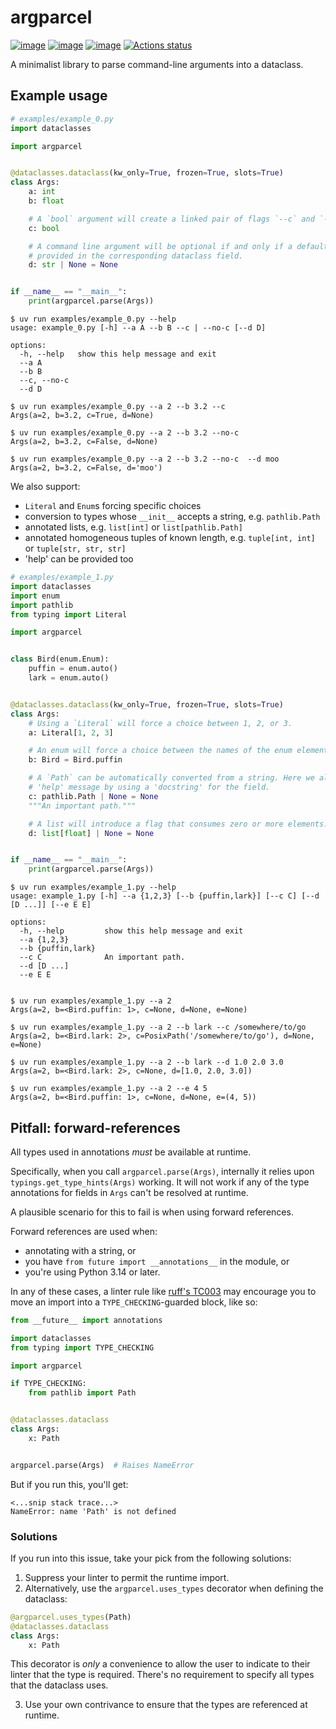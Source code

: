 # argparcel

[![image](https://img.shields.io/pypi/v/argparcel.svg)](https://pypi.python.org/pypi/argparcel)
[![image](https://img.shields.io/pypi/l/argparcel.svg)](https://github.com/tpgillam/argparcel/blob/main/LICENSE)
[![image](https://img.shields.io/pypi/pyversions/argparcel.svg)](https://pypi.python.org/pypi/argparcel)
[![Actions status](https://github.com/tpgillam/argparcel/workflows/CI/badge.svg)](https://github.com/tpgillam/argparcel/actions)

A minimalist library to parse command-line arguments into a dataclass.

## Example usage
```python
# examples/example_0.py
import dataclasses

import argparcel


@dataclasses.dataclass(kw_only=True, frozen=True, slots=True)
class Args:
    a: int
    b: float

    # A `bool` argument will create a linked pair of flags `--c` and `--no-c`.
    c: bool

    # A command line argument will be optional if and only if a default value is
    # provided in the corresponding dataclass field.
    d: str | None = None


if __name__ == "__main__":
    print(argparcel.parse(Args))
```

```console
$ uv run examples/example_0.py --help
usage: example_0.py [-h] --a A --b B --c | --no-c [--d D]

options:
  -h, --help   show this help message and exit
  --a A
  --b B
  --c, --no-c
  --d D

$ uv run examples/example_0.py --a 2 --b 3.2 --c
Args(a=2, b=3.2, c=True, d=None)

$ uv run examples/example_0.py --a 2 --b 3.2 --no-c
Args(a=2, b=3.2, c=False, d=None)

$ uv run examples/example_0.py --a 2 --b 3.2 --no-c  --d moo
Args(a=2, b=3.2, c=False, d='moo')
```

We also support:
- `Literal` and `Enum`s forcing specific choices
- conversion to types whose `__init__` accepts a string, e.g. `pathlib.Path`
- annotated lists, e.g. `list[int]` or `list[pathlib.Path]`
- annotated homogeneous tuples of known length, e.g. `tuple[int, int]` or `tuple[str, str, str]`
- 'help' can be provided too

```python
# examples/example_1.py
import dataclasses
import enum
import pathlib 
from typing import Literal

import argparcel


class Bird(enum.Enum):
    puffin = enum.auto()
    lark = enum.auto()


@dataclasses.dataclass(kw_only=True, frozen=True, slots=True)
class Args:
    # Using a `Literal` will force a choice between 1, 2, or 3.
    a: Literal[1, 2, 3]

    # An enum will force a choice between the names of the enum elements.
    b: Bird = Bird.puffin

    # A `Path` can be automatically converted from a string. Here we also specify a
    # 'help' message by using a 'docstring' for the field.
    c: pathlib.Path | None = None
    """An important path."""

    # A list will introduce a flag that consumes zero or more elements.
    d: list[float] | None = None


if __name__ == "__main__":
    print(argparcel.parse(Args))
```

```console
$ uv run examples/example_1.py --help
usage: example_1.py [-h] --a {1,2,3} [--b {puffin,lark}] [--c C] [--d [D ...]] [--e E E]

options:
  -h, --help         show this help message and exit
  --a {1,2,3}
  --b {puffin,lark}
  --c C              An important path.
  --d [D ...]
  --e E E


$ uv run examples/example_1.py --a 2
Args(a=2, b=<Bird.puffin: 1>, c=None, d=None, e=None)

$ uv run examples/example_1.py --a 2 --b lark --c /somewhere/to/go
Args(a=2, b=<Bird.lark: 2>, c=PosixPath('/somewhere/to/go'), d=None, e=None)

$ uv run examples/example_1.py --a 2 --b lark --d 1.0 2.0 3.0
Args(a=2, b=<Bird.lark: 2>, c=None, d=[1.0, 2.0, 3.0])

$ uv run examples/example_1.py --a 2 --e 4 5
Args(a=2, b=<Bird.puffin: 1>, c=None, d=None, e=(4, 5))
```

## Pitfall: forward-references

All types used in annotations _must_ be available at runtime.

Specifically, when you call `argparcel.parse(Args)`, internally it relies upon
`typings.get_type_hints(Args)` working. It will not work if any of the type annotations
for fields in `Args` can't be resolved at runtime. 

A plausible scenario for this to fail is when using forward references.

Forward references are used when:
- annotating with a string, or
- you have `from future import __annotations__` in the module, or
- you're using Python 3.14 or later.

In any of these cases, a linter rule like [ruff's TC003](https://docs.astral.sh/ruff/rules/typing-only-standard-library-import/) may encourage you to move an import into a `TYPE_CHECKING`-guarded block, like so:

```python
from __future__ import annotations

import dataclasses
from typing import TYPE_CHECKING

import argparcel

if TYPE_CHECKING:
    from pathlib import Path


@dataclasses.dataclass
class Args:
    x: Path


argparcel.parse(Args)  # Raises NameError
```

But if you run this, you'll get:
```
<...snip stack trace...>
NameError: name 'Path' is not defined
```

### Solutions

If you run into this issue, take your pick from the following solutions:

1. Suppress your linter to permit the runtime import.
2. Alternatively, use the `argparcel.uses_types` decorator when defining the dataclass:

```python
@argparcel.uses_types(Path)
@dataclasses.dataclass
class Args:
    x: Path
```

This decorator is _only_ a convenience to allow the user to indicate to their linter
that the type is required. There's no requirement to specify all types that the
dataclass uses.

3. Use your own contrivance to ensure that the types are referenced at runtime.
